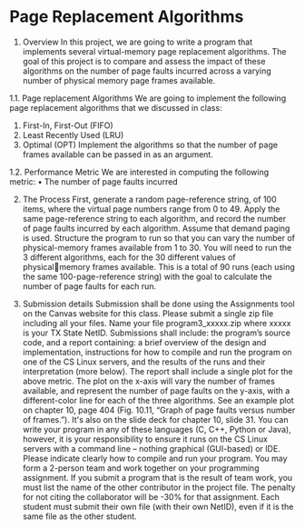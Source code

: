 # Page Replacement Algorithms

1. Overview 
In this project, we are going to write a program that implements several virtual-memory page 
replacement algorithms. The goal of this project is to compare and assess the impact of these 
algorithms on the number of page faults incurred across a varying number of physical memory page frames available.

1.1. Page replacement Algorithms 
We are going to implement the following page replacement algorithms that we discussed in 
class: 
1. First-In, First-Out (FIFO)
2. Least Recently Used (LRU)
3. Optimal (OPT)
Implement the algorithms so that the number of page frames available can be passed in as 
an argument.

1.2. Performance Metric
We are interested in computing the following metric: 
• The number of page faults incurred 

2. The Process 
First, generate a random page-reference string, of 100 items, where the virtual page numbers 
range from 0 to 49. 
Apply the same page-reference string to each algorithm, and record the number of page 
faults incurred by each algorithm. 
Assume that demand paging is used. Structure the program to run so that you can vary the 
number of physical-memory frames available from 1 to 30.
You will need to run the 3 different algorithms, each for the 30 different values of physicalmemory frames available. This is a total of 90 runs (each using the same 100-page-reference 
string) with the goal to calculate the number of page faults for each run.

3. Submission details 
Submission shall be done using the Assignments tool on the Canvas website for this class. 
Please submit a single zip file including all your files. 
Name your file program3_xxxxx.zip where xxxxx is your TX State NetID.
Submissions shall include:
the program’s source code, and
a report containing:
a brief overview of the design and implementation,
instructions for how to compile and run the program on one of the CS Linux 
servers, and 
the results of the runs and their interpretation (more below).
The report shall include a single plot for the above metric. The plot on the x-axis will vary
the number of frames available, and represent the number of page faults on the y-axis, with a 
different-color line for each of the three algorithms. 
See an example plot on chapter 10, page 404 (Fig. 10.11, “Graph of page faults versus 
number of frames.”). It's also on the slide deck for chapter 10, slide 31.
You can write your program in any of these languages (C, C++, Python or Java), however, it is 
your responsibility to ensure it runs on the CS Linux servers with a command line – nothing 
graphical (GUI-based) or IDE. Please indicate clearly how to compile and run your program.
You may form a 2-person team and work together on your programming assignment. If you 
submit a program that is the result of team work, you must list the name of the other
contributor in the project file. The penalty for not citing the collaborator will be -30% for that 
assignment. Each student must submit their own file (with their own NetID), even if it is 
the same file as the other student.
